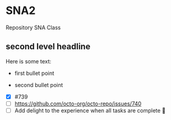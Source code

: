 # SNA2
Repository SNA Class

## second level headline

Here is some text:

  - first bullet point
  
  - second bullet point

- [x] #739
- [ ] https://github.com/octo-org/octo-repo/issues/740
- [ ] Add delight to the experience when all tasks are complete :tada:
